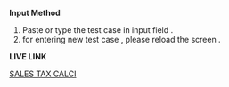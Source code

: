 **Input Method** 
1. Paste or type the test case in input field .
2. for entering new test case , please reload the screen .


**LIVE LINK**

[SALES TAX CALCI](https://dukevaishnav1000.github.io/salesTaxCalciAssignment/)